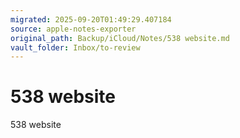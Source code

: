```yaml
---
migrated: 2025-09-20T01:49:29.407184
source: apple-notes-exporter
original_path: Backup/iCloud/Notes/538 website.md
vault_folder: Inbox/to-review
---
```

# 538 website

538 website
